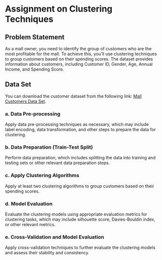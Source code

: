 # Assignment on Clustering Techniques

## Problem Statement
As a mall owner, you need to identify the group of customers who are the most profitable for the mall. To achieve this, you'll use clustering techniques to group customers based on their spending scores. The dataset provides information about customers, including Customer ID, Gender, Age, Annual Income, and Spending Score.

## Data Set
You can download the customer dataset from the following link: [Mall Customers Data Set](https://www.kaggle.com/shwetabh123/mall-customers).

### a. Data Pre-processing
Apply data pre-processing techniques as necessary, which may include label encoding, data transformation, and other steps to prepare the data for clustering.

### b. Data Preparation (Train-Test Split)
Perform data preparation, which includes splitting the data into training and testing sets or other relevant data preparation steps.

### c. Apply Clustering Algorithms
Apply at least two clustering algorithms to group customers based on their spending scores.

### d. Model Evaluation
Evaluate the clustering models using appropriate evaluation metrics for clustering tasks, which may include silhouette score, Davies-Bouldin index, or other relevant metrics.

### e. Cross-Validation and Model Evaluation
Apply cross-validation techniques to further evaluate the clustering models and assess their stability and consistency.

